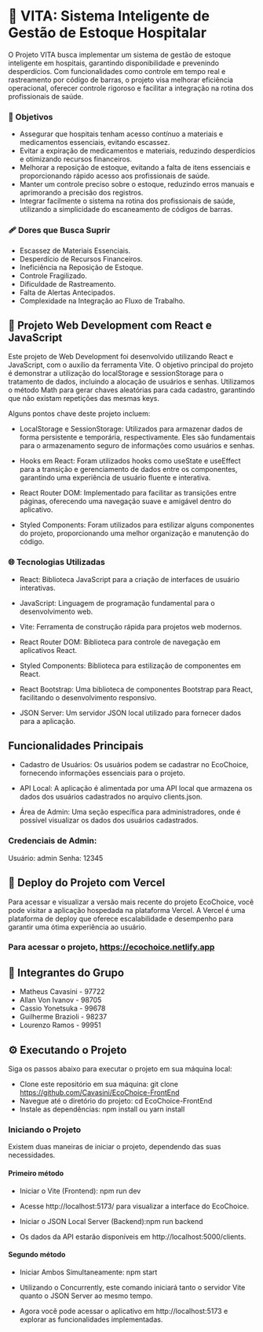 # 💚 VITA: Sistema Inteligente de Gestão de Estoque Hospitalar
O Projeto VITA busca implementar um sistema de gestão de estoque inteligente em hospitais, garantindo disponibilidade e prevenindo desperdícios. Com funcionalidades como controle em tempo real e rastreamento por código de barras, o projeto visa melhorar eficiência operacional, oferecer controle rigoroso e facilitar a integração na rotina dos profissionais de saúde.

### 🎯 Objetivos
- Assegurar que hospitais tenham acesso contínuo a materiais e medicamentos essenciais, evitando escassez.
- Evitar a expiração de medicamentos e materiais, reduzindo desperdícios e otimizando recursos financeiros.
- Melhorar a reposição de estoque, evitando a falta de itens essenciais e proporcionando rápido acesso aos profissionais de saúde.
- Manter um controle preciso sobre o estoque, reduzindo erros manuais e aprimorando a precisão dos registros.
- Integrar facilmente o sistema na rotina dos profissionais de saúde, utilizando a simplicidade do escaneamento de códigos de barras.

### 🩹 Dores que Busca Suprir
- Escassez de Materiais Essenciais.
- Desperdício de Recursos Financeiros.
- Ineficiência na Reposição de Estoque.
- Controle Fragilizado.
- Dificuldade de Rastreamento.
- Falta de Alertas Antecipados.
- Complexidade na Integração ao Fluxo de Trabalho.

## 📑 Projeto Web Development com React e JavaScript
Este projeto de Web Development foi desenvolvido utilizando React e JavaScript, com o auxílio da ferramenta Vite. O objetivo principal do projeto é demonstrar a utilização do localStorage e sessionStorage para o tratamento de dados, incluindo a alocação de usuários e senhas. Utilizamos o método Math para gerar chaves aleatórias para cada cadastro, garantindo que não existam repetições das mesmas keys.

Alguns pontos chave deste projeto incluem:

- LocalStorage e SessionStorage: Utilizados para armazenar dados de forma persistente e temporária, respectivamente. Eles são fundamentais para o armazenamento seguro de informações como usuários e senhas.

- Hooks em React: Foram utilizados hooks como useState e useEffect para a transição e gerenciamento de dados entre os componentes, garantindo uma experiência de usuário fluente e interativa.

- React Router DOM: Implementado para facilitar as transições entre páginas, oferecendo uma navegação suave e amigável dentro do aplicativo.

- Styled Components: Foram utilizados para estilizar alguns componentes do projeto, proporcionando uma melhor organização e manutenção do código.

### 🌐 Tecnologias Utilizadas
- React: Biblioteca JavaScript para a criação de interfaces de usuário interativas.

- JavaScript: Linguagem de programação fundamental para o desenvolvimento web.

- Vite: Ferramenta de construção rápida para projetos web modernos.

- React Router DOM: Biblioteca para controle de navegação em aplicativos React.

- Styled Components: Biblioteca para estilização de componentes em React.

- React Bootstrap: Uma biblioteca de componentes Bootstrap para React, facilitando o desenvolvimento responsivo.

- JSON Server: Um servidor JSON local utilizado para fornecer dados para a aplicação.

## Funcionalidades Principais
- Cadastro de Usuários: Os usuários podem se cadastrar no EcoChoice, fornecendo informações essenciais para o projeto.

- API Local: A aplicação é alimentada por uma API local que armazena os dados dos usuários cadastrados no arquivo clients.json.

- Área de Admin: Uma seção específica para administradores, onde é possível visualizar os dados dos usuários cadastrados.

### Credenciais de Admin:
Usuário: admin
Senha: 12345

## 📂 Deploy do Projeto com Vercel
Para acessar e visualizar a versão mais recente do projeto EcoChoice, você pode visitar a aplicação hospedada na plataforma Vercel. A Vercel é uma plataforma de deploy que oferece escalabilidade e desempenho para garantir uma ótima experiência ao usuário.

### Para acessar o projeto, https://ecochoice.netlify.app

## 🤝 Integrantes do Grupo
- Matheus Cavasini - 97722
- Allan Von Ivanov - 98705
- Cassio Yonetsuka - 99678
- Guilherme Brazioli - 98237
- Lourenzo Ramos - 99951

## ⚙️ Executando o Projeto
Siga os passos abaixo para executar o projeto em sua máquina local:

- Clone este repositório em sua máquina: git clone https://github.com/Cavasini/EcoChoice-FrontEnd
- Navegue até o diretório do projeto: cd EcoChoice-FrontEnd
- Instale as dependências: npm install ou yarn install

### Iniciando o Projeto
Existem duas maneiras de iniciar o projeto, dependendo das suas necessidades.

#### Primeiro método

- Iniciar o Vite (Frontend): npm run dev
- Acesse http://localhost:5173/ para visualizar a interface do EcoChoice.

- Iniciar o JSON Local Server (Backend):npm run backend
- Os dados da API estarão disponíveis em http://localhost:5000/clients.

#### Segundo método

- Iniciar Ambos Simultaneamente: npm start
- Utilizando o Concurrently, este comando iniciará tanto o servidor Vite quanto o JSON Server ao mesmo tempo.


- Agora você pode acessar o aplicativo em http://localhost:5173 e explorar as funcionalidades implementadas.
